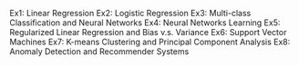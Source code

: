 Ex1: Linear Regression
Ex2: Logistic Regression
Ex3: Multi-class Classification and Neural Networks
Ex4: Neural Networks Learning
Ex5: Regularized Linear Regression and Bias v.s. Variance
Ex6: Support Vector Machines
Ex7: K-means Clustering and Principal Component Analysis
Ex8: Anomaly Detection and Recommender Systems
